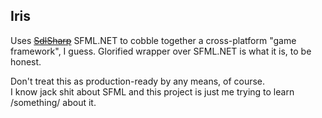 ## Iris
Uses ~~[SdlSharp](https://github.com/panopticoncentral/sdl-sharp)~~ SFML.NET to cobble together a cross-platform "game framework", I guess. Glorified wrapper over SFML.NET is what it is, to be honest.  

Don't treat this as production-ready by any means, of course.  
I know jack shit about SFML and this project is just me trying to learn /something/ about it.

